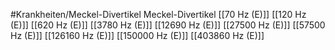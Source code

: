 #Krankheiten/Meckel-Divertikel
Meckel-Divertikel
[[70 Hz (E)]]
[[120 Hz (E)]]
[[620 Hz (E)]]
[[3780 Hz (E)]]
[[12690 Hz (E)]]
[[27500 Hz (E)]]
[[57500 Hz (E)]]
[[126160 Hz (E)]]
[[150000 Hz (E)]]
[[403860 Hz (E)]]